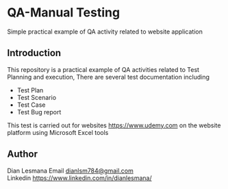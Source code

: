 # QA-Manual Testing
Simple practical example of QA activity related to website application
## Introduction
This repository is a practical example of QA activities related to Test Planning and execution, There are several test documentation including
- Test Plan
- Test Scenario
- Test Case
- Test Bug report

This test is carried out for websites https://www.udemy.com on the website platform using Microsoft Excel tools
## Author
Dian Lesmana
Email dianlsm784@gmail.com  
Linkedin https://www.linkedin.com/in/dianlesmana/
